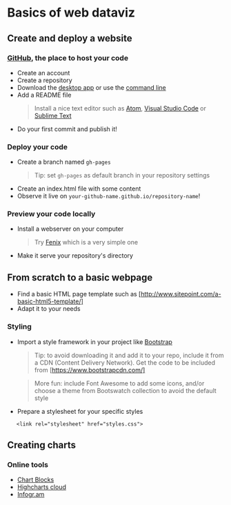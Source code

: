 # Basics of web dataviz

## Create and deploy a website

### [GitHub](https://github.com), the place to host your code 
- Create an account
- Create a repository
- Download the [desktop app](https://desktop.github.com) or use the [command line](http://git-scm.com)
- Add a README file
  > Install a nice text editor such as [Atom](https://atom.io),
  [Visual Studio Code](https://code.visualstudio.com/) or
  [Sublime Text](https://www.sublimetext.com/)
- Do your first commit and publish it!

### Deploy your code
- Create a branch named `gh-pages`
  > Tip: set `gh-pages` as default branch in your repository settings
- Create an index.html file with some content
- Observe it live on `your-github-name.github.io/repository-name`!

### Preview your code locally
- Install a webserver on your computer
  > Try [Fenix](http://fenixwebserver.com/) which is a very simple one
- Make it serve your repository's directory

## From scratch to a basic webpage
- Find a basic HTML page template such as [http://www.sitepoint.com/a-basic-html5-template/]
- Adapt it to your needs

### Styling
- Import a style framework in your project like [Bootstrap](http://getbootstrap.com/)
  > Tip: to avoid downloading it and add it to your repo,
  include it from a CDN (Content Delivery Network). Get the 
  code to be included from [https://www.bootstrapcdn.com/]
  
  > More fun: include Font Awesome to add some icons, and/or
  choose a theme from Bootswatch collection to avoid the
  default style
- Prepare a stylesheet for your specific styles
 ```
    <link rel="stylesheet" href="styles.css">
 ```
 
 ## Creating charts
 
 ### Online tools
 - [Chart Blocks](http://www.chartblocks.com/en/)
 - [Highcharts cloud](https://cloud.highcharts.com/)
 - [Infogr.am](http://infogr.am)
 